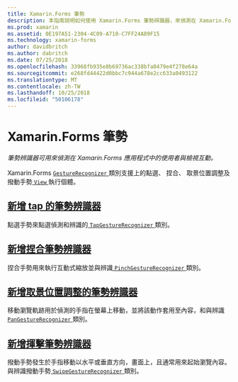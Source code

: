 ```yaml
---
title: Xamarin.Forms 筆勢
description: 本指南說明如何使用 Xamarin.Forms 筆勢辨識器，來偵測在 Xamarin.Forms 應用程式中的使用者與檢視互動。
ms.prod: xamarin
ms.assetid: 0E197A51-2304-4C09-A710-C7FF24A89F15
ms.technology: xamarin-forms
author: davidbritch
ms.author: dabritch
ms.date: 07/25/2018
ms.openlocfilehash: 33968fb935e8b69736ac338bfa0479e4f278e64a
ms.sourcegitcommit: e268fd44422d0bbc7c944a678e2cc633a0493122
ms.translationtype: MT
ms.contentlocale: zh-TW
ms.lasthandoff: 10/25/2018
ms.locfileid: "50106178"
---
```

# <a name="xamarinforms-gestures"></a>Xamarin.Forms 筆勢

_筆勢辨識器可用來偵測在 Xamarin.Forms 應用程式中的使用者與檢視互動。_

Xamarin.Forms [ `GestureRecognizer` ](xref:Xamarin.Forms.GestureRecognizer)類別支援上的點選、 捏合、 取景位置調整及撥動手勢[ `View` ](xref:Xamarin.Forms.View)執行個體。

## <a name="adding-a-tap-gesture-recognizertapmd"></a>[新增 tap 的筆勢辨識器](tap.md)

點選手勢來點選偵測和辨識的[ `TapGestureRecognizer` ](xref:Xamarin.Forms.TapGestureRecognizer)類別。

## <a name="adding-a-pinch-gesture-recognizerpinchmd"></a>[新增捏合筆勢辨識器](pinch.md)

捏合手勢用來執行互動式縮放並與辨識[ `PinchGestureRecognizer` ](xref:Xamarin.Forms.PinchGestureRecognizer)類別。

## <a name="adding-a-pan-gesture-recognizerpanmd"></a>[新增取景位置調整的筆勢辨識器](pan.md)

移動瀏覽軌跡用於偵測的手指在螢幕上移動，並將該動作套用至內容，和與辨識[ `PanGestureRecognizer` ](xref:Xamarin.Forms.PanGestureRecognizer)類別。

## <a name="adding-a-swipe-gesture-recognizerswipemd"></a>[新增揮擊筆勢辨識器](swipe.md)

撥動手勢發生於手指移動以水平或垂直方向，畫面上，且通常用來起始瀏覽內容。 與辨識撥動手勢[ `SwipeGestureRecognizer` ](xref:Xamarin.Forms.SwipeGestureRecognizer)類別。
